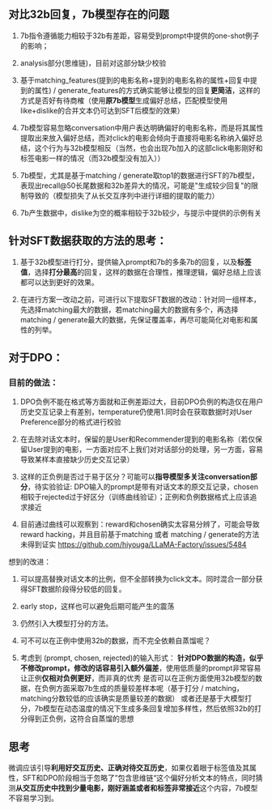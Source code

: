 ## 对比32b回复，7b模型存在的问题

1. 7b指令遵循能力相较于32b有差距，容易受到prompt中提供的one-shot例子的影响；

2. analysis部分(思维链)，目前对这部分缺少校验

3. 基于matching_features(提到的电影名称+提到的电影名称的属性+回复中提到的属性) / generate_features的方式确实能够让模型的回复**更简洁**，这样的方式是否好有待商榷（使用**原7b模型**生成偏好总结，匹配模型使用like+dislike的合并文本仍可达到SFT后模型的效果）

4. 7b模型容易忽略conversation中用户表达明确偏好的电影名称，而是将其属性提取出来放入偏好总结，而对click的电影会倾向于直接将电影名称纳入偏好总结，这个行为与32b模型相反（当然，也会出现7b加入的这部click电影刚好和标签电影一样的情况（而32b模型没有加入））

5. 7b模型，尤其是基于matching / generate取top1的数据进行SFT的7b模型，表现出recall@50长尾数据和32b差异大的情况，可能是"生成较少回复"的限制导致的（模型损失了从长交互序列中进行详细的提取的能力）

6. 7b产生数据中，dislike为空的概率相较于32b较少，与提示中提供的示例有关

## 针对SFT数据获取的方法的思考：

1. 基于32b模型进行打分，提供输入prompt和7b的多条7b的回复，以及**标签值**，选择**打分最高**的回复，这样的数据在合理性，推理逻辑，偏好总结上应该都可以达到更好的效果。

2. 在进行方案一改动之前，可进行以下提取SFT数据的改动：针对同一组样本，先选择matching最大的数据，若matching最大的数据有多个，再选择matching / generate最大的数据，先保证覆盖率，再尽可能简化对电影和属性的列举。

## 对于DPO：
### 目前的做法：
1. DPO负例不能在格式等方面就和正例差距过大，目前DPO负例的构造仅在用户历史交互记录上有差别，temperature仍使用1.同时会在获取数据时对User Preference部分的格式进行校验

2. 在去除对话文本时，保留的是User和Recommender提到的电影名称（若仅保留User提到的电影，一方面对应不上我们对对话部分的处理，另一方面，容易导致某样本直接缺少历史交互记录）

3. 这样的正负例是否过于易于区分？可能可以**指导模型多关注conversation部分**，待实验验证:
   DPO输入的prompt是带有对话文本的原交互记录，chosen相较于rejected过于好区分（训练曲线验证）；正例和负例数据格式上应该追求接近

4. 目前通过曲线可以观察到：reward和chosen确实太容易分辨了，可能会导致reward hacking，并且目前基于matching 或者 matching / generate的方法未得到证实
https://github.com/hiyouga/LLaMA-Factory/issues/5484

想到的改进：
1. 可以提高替换对话文本的比例，但不全部转换为click文本。同时混合一部分获得SFT数据阶段得分较低的回复。
2. early stop，这样也可以避免后期可能产生的震荡
3. 仍然引入大模型打分的方法。
4. 可不可以在正例中使用32b的数据，而不完全依赖自蒸馏呢？

5. 考虑到 (prompt, chosen, rejected)的输入形式：
**针对DPO数据的构造，似乎不修改prompt，修改的话容易引入额外偏差**，使用低质量的prompt非常容易让正例**仅相对负例更好**，而非真的优秀
是否可以在正例方面使用32b模型的数据，在负例方面采取7b生成的质量较差样本呢（基于打分 / matching，matching分数较低的应该确实是质量较差的数据）
或者还是基于大模型打分，7b模型在动态温度的情况下生成多条回复增加多样性，然后依照32b的打分得到正负例，这符合自蒸馏的思想

## 思考
微调应该引导**利用好交互历史、正确对待交互历史**，如果仅着眼于标签值及其属性，SFT和DPO阶段相当于忽略了”包含思维链“这个偏好分析文本的特点，同时猜测**从交互历史中找到少量电影，刚好涵盖或者和标签非常接近**这个内容，7b模型不容易学习到。